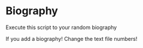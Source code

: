 # Biography
Execute this script to your random biography

If you add a biography! Change the text file numbers!
